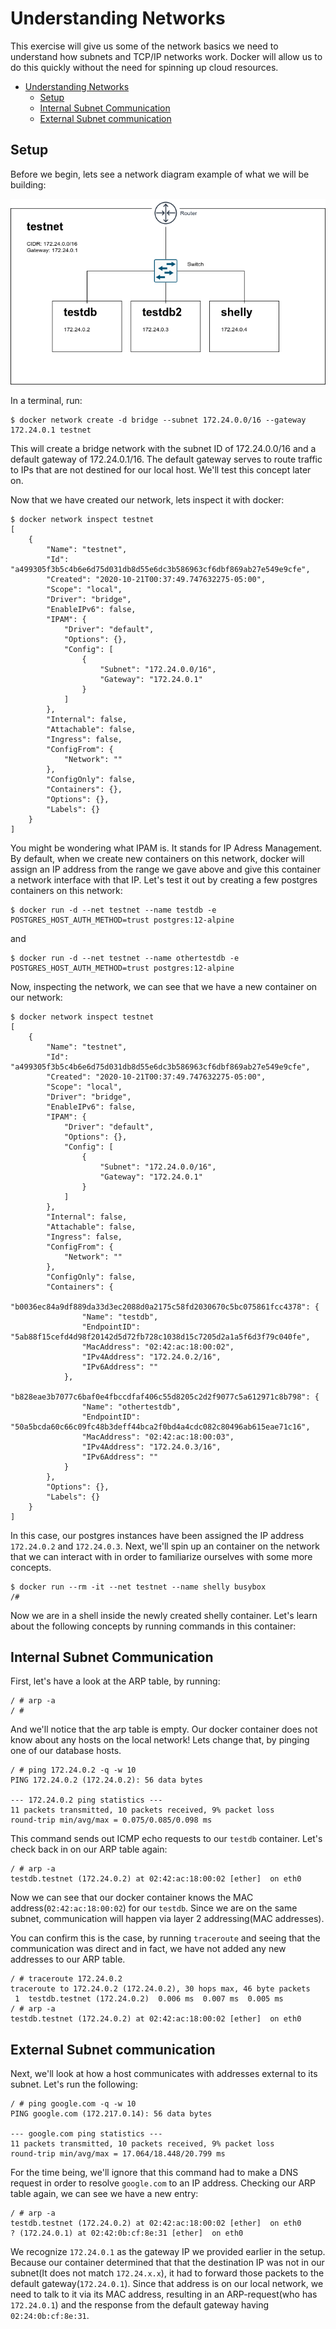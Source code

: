 # Understanding Networks

This exercise will give us some of the network basics we need to understand how subnets and TCP/IP networks work. Docker will allow
us to do this quickly without the need for spinning up cloud resources.

<!-- TOC -->

- [Understanding Networks](#understanding-networks)
    - [Setup](#setup)
    - [Internal Subnet Communication](#internal-subnet-communication)
    - [External Subnet communication](#external-subnet-communication)

<!-- /TOC -->

## Setup

Before we begin, lets see a network diagram example of what we will be building:

![NetworkDiagram](./understanding-networks.png)

In a terminal, run:

```shell
$ docker network create -d bridge --subnet 172.24.0.0/16 --gateway 172.24.0.1 testnet
```

This will create a bridge network with the subnet ID of 172.24.0.0/16 and a default gateway of 172.24.0.1/16. The default gateway
serves to route traffic to IPs that are not destined for our local host. We'll test this concept later on.

Now that we have created our network, lets inspect it with docker:

```shell
$ docker network inspect testnet
[
    {
        "Name": "testnet",
        "Id": "a499305f3b5c4b6e6d75d031db8d55e6dc3b586963cf6dbf869ab27e549e9cfe",
        "Created": "2020-10-21T00:37:49.747632275-05:00",
        "Scope": "local",
        "Driver": "bridge",
        "EnableIPv6": false,
        "IPAM": {
            "Driver": "default",
            "Options": {},
            "Config": [
                {
                    "Subnet": "172.24.0.0/16",
                    "Gateway": "172.24.0.1"
                }
            ]
        },
        "Internal": false,
        "Attachable": false,
        "Ingress": false,
        "ConfigFrom": {
            "Network": ""
        },
        "ConfigOnly": false,
        "Containers": {},
        "Options": {},
        "Labels": {}
    }
]
```

You might be wondering what IPAM is. It stands for IP Adress Management. By default, when we create new containers on this network, docker will assign an IP address from the range we gave above and give this container a network interface with that IP. Let's test it out
by creating a few postgres containers on this network:

```shell
$ docker run -d --net testnet --name testdb -e POSTGRES_HOST_AUTH_METHOD=trust postgres:12-alpine
```

and 

```shell
$ docker run -d --net testnet --name othertestdb -e POSTGRES_HOST_AUTH_METHOD=trust postgres:12-alpine
```

Now, inspecting the network, we can see that we have a new container on our network:

```shell
$ docker network inspect testnet                                                                 
[
    {
        "Name": "testnet",
        "Id": "a499305f3b5c4b6e6d75d031db8d55e6dc3b586963cf6dbf869ab27e549e9cfe",
        "Created": "2020-10-21T00:37:49.747632275-05:00",
        "Scope": "local",
        "Driver": "bridge",
        "EnableIPv6": false,
        "IPAM": {
            "Driver": "default",
            "Options": {},
            "Config": [
                {
                    "Subnet": "172.24.0.0/16",
                    "Gateway": "172.24.0.1"
                }
            ]
        },
        "Internal": false,
        "Attachable": false,
        "Ingress": false,
        "ConfigFrom": {
            "Network": ""
        },
        "ConfigOnly": false,
        "Containers": {
            "b0036ec84a9df889da33d3ec2088d0a2175c58fd2030670c5bc075861fcc4378": {
                "Name": "testdb",
                "EndpointID": "5ab88f15cefd4d98f20142d5d72fb728c1038d15c7205d2a1a5f6d3f79c040fe",
                "MacAddress": "02:42:ac:18:00:02",
                "IPv4Address": "172.24.0.2/16",
                "IPv6Address": ""
            },
            "b828eae3b7077c6baf0e4fbccdfaf406c55d8205c2d2f9077c5a612971c8b798": {
                "Name": "othertestdb",
                "EndpointID": "50a5bcda60c66c09fc48b3deff44bca2f0bd4a4cdc082c80496ab615eae71c16",
                "MacAddress": "02:42:ac:18:00:03",
                "IPv4Address": "172.24.0.3/16",
                "IPv6Address": ""
            }
        },
        "Options": {},
        "Labels": {}
    }
]

```

In this case, our postgres instances have been assigned the IP address `172.24.0.2` and `172.24.0.3`. Next, we'll spin up an container on the network that we can interact with in order to familiarize ourselves with some more concepts.

```shell
$ docker run --rm -it --net testnet --name shelly busybox
/# 
```

Now we are in a shell inside the newly created shelly container. Let's learn about the following concepts by running commands in this container:


## Internal Subnet Communication

First, let's have a look at the ARP table, by running:

```shell
/ # arp -a
/ #
```

And we'll notice that the arp table is empty. Our docker container does not know about any hosts on the local network! Lets change that, by pinging one of our database hosts.

```shell
/ # ping 172.24.0.2 -q -w 10
PING 172.24.0.2 (172.24.0.2): 56 data bytes

--- 172.24.0.2 ping statistics ---
11 packets transmitted, 10 packets received, 9% packet loss
round-trip min/avg/max = 0.075/0.085/0.098 ms
```

This command sends out ICMP echo requests to our `testdb` container. Let's check back in on our ARP table again:

```shell
/ # arp -a
testdb.testnet (172.24.0.2) at 02:42:ac:18:00:02 [ether]  on eth0
```

Now we can see that our docker container knows the MAC address(`02:42:ac:18:00:02`) for our `testdb`. Since we are on the same subnet, communication will happen via layer 2 addressing(MAC addresses).

You can confirm this is the case, by running `traceroute` and seeing that the communication was direct
and in fact, we have not added any new addresses to our ARP table.

```shell
/ # traceroute 172.24.0.2
traceroute to 172.24.0.2 (172.24.0.2), 30 hops max, 46 byte packets
 1  testdb.testnet (172.24.0.2)  0.006 ms  0.007 ms  0.005 ms
/ # arp -a
testdb.testnet (172.24.0.2) at 02:42:ac:18:00:02 [ether]  on eth0
```

## External Subnet communication

Next, we'll look at how a host communicates with addresses external to its subnet. Let's run the following:

```shell
/ # ping google.com -q -w 10
PING google.com (172.217.0.14): 56 data bytes

--- google.com ping statistics ---
11 packets transmitted, 10 packets received, 9% packet loss
round-trip min/avg/max = 17.064/18.448/20.799 ms
```

For the time being, we'll ignore that this command had to make a DNS request in order to resolve `google.com` to an IP address. Checking our ARP table again, we can see we have a new entry:

```
/ # arp -a
testdb.testnet (172.24.0.2) at 02:42:ac:18:00:02 [ether]  on eth0
? (172.24.0.1) at 02:42:0b:cf:8e:31 [ether]  on eth0
```

We recognize `172.24.0.1` as the gateway IP we provided earlier in the setup. Because our container determined that that the destination IP was not in our subnet(It does not match `172.24.x.x`), it had
to forward those packets to the default gateway(`172.24.0.1`). Since that address is on our local network,
we need to talk to it via its MAC address, resulting in an ARP-request(who has `172.24.0.1`) and the response from the default gateway having `02:24:0b:cf:8e:31`.
